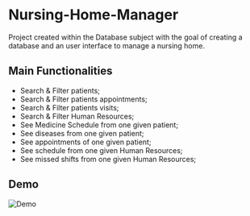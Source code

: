 # Nursing-Home-Manager
Project created within the Database subject with the goal of creating a database and an user interface to manage a nursing home.

## Main Functionalities
  * Search & Filter patients;
  * Search & Filter patients appointments;
  * Search & Filter patients visits;
  * Search & Filter Human Resources;
  * See Medicine Schedule from one given patient;
  * See diseases from one given patient;
  * See appointments of one given patient;
  * See schedule from one given Human Resources;
  * See missed shifts from one given Human Resources;

## Demo
![Demo](https://image.ibb.co/dtPUz5/Final_Video_1.gif)

